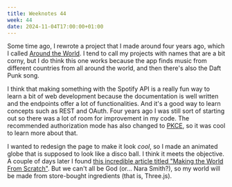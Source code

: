 ```yaml
---
title: Weeknotes 44
week: 44
date: 2024-11-04T17:00:00+01:00
---
```


Some time ago, I rewrote a project that I made around four years ago, which I called [Around the World](/around-the-world). I tend to call my projects with names that are a bit corny, but I do think this one works because the app finds music from different countries from all around the world, and then there's also the Daft Punk song.

I think that making something with the Spotify API is a really fun way to learn a bit of web development because the documentation is well written and the endpoints offer a lot of functionalities. And it's a good way to learn concepts such as REST and OAuth. Four years ago I was still sort of starting out so there was a lot of room for improvement in my code. The recommended authorization mode has also changed to [PKCE](https://developer.spotify.com/documentation/web-api/tutorials/code-pkce-flow), so it was cool to learn more about that.

I wanted to redesign the page to make it look *cool*, so I made an animated globe that is supposed to look like a disco ball. I think it meets the objective. A couple of days later I found [this incredible article titled "Making the World From Scratch"](https://elliot.website/a/article_world). But we can't all be God (or... Nara Smith?), so my world will be made from store-bought ingredients (that is, Three.js).
